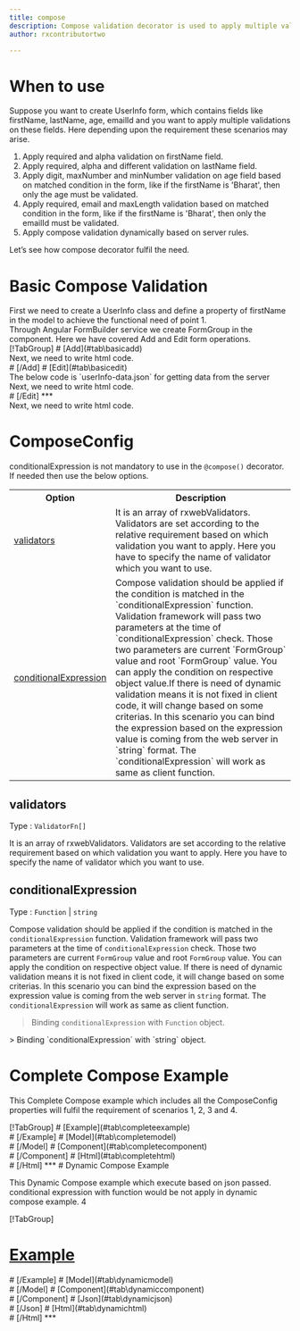 ```yaml
---
title: compose
description: Compose validation decorator is used to apply multiple validations on a particular field.
author: rxcontributortwo

---
```

# When to use
Suppose you want to create UserInfo form, which contains fields like firstName, lastName, age, emailId and you want to apply multiple validations on these fields. Here depending upon the requirement these scenarios may arise.
<ol>
    <li>Apply required and alpha validation on firstName field.</li>
    <li>Apply required, alpha and different validation on lastName field.</li>
    <li>Apply digit, maxNumber and minNumber validation on age field based on matched condition in the form, like if the firstName is 'Bharat', then only the age must be validated.</li>
    <li>Apply required, email and maxLength validation based on matched condition in the form, like if the firstName is 'Bharat', then only the emailId must be validated.</li>
    <li>Apply compose validation dynamically based on server rules.</li>
</ol>

Let’s see how compose decorator fulfil the need.

# Basic Compose Validation
<data-scope scope="['decorator']">
First we need to create a UserInfo class and define a property of firstName in the model to achieve the functional need of point 1.
<div component="app-code" key="compose-add-model"></div> 
</data-scope>
Through Angular FormBuilder service we create FormGroup in the component.
Here we have covered Add and Edit form operations. 

<data-scope scope="['decorator']">
<div component="app-tabs" key="basic-operations"></div>
[!TabGroup]
# [Add](#tab\basicadd)
<div component="app-code" key="compose-add-component"></div> 
Next, we need to write html code.
<div component="app-code" key="compose-add-html"></div> 
<div component="app-example-runner" ref-component="app-compose-add"></div>
# [/Add]
# [Edit](#tab\basicedit)
<div component="app-code" key="compose-edit-component"></div> 
The below code is `userInfo-data.json` for getting data from the server
<div component="app-code" key="compose-edit-json"></div> 
Next, we need to write html code.
<div component="app-code" key="compose-edit-html"></div> 
<div component="app-example-runner" ref-component="app-compose-edit"></div>
# [/Edit]
***
</data-scope>

<data-scope scope="['validator','template-driven']">
<div component="app-code" key="compose-add-component"></div> 
Next, we need to write html code.
<div component="app-code" key="compose-add-html"></div> 
<div component="app-example-runner" ref-component="app-compose-add"></div>
</data-scope>

# ComposeConfig
conditionalExpression is not mandatory to use in the `@compose()` decorator. If needed then use the below options.

<table class="table table-bordered table-striped">
<tr><th>Option</th><th>Description</th></tr>
<tr><td><a href="#validators" (click)='scrollTo("#validators")' title="validators">validators</a></td><td>It is an array of rxwebValidators. Validators are set according to the relative requirement based on which validation you want to apply. Here you have to specify the name of validator which you want to use.</td></tr>
<tr><td><a href="#conditionalExpression" (click)='scrollTo("#conditionalExpression")' title="conditionalExpression">conditionalExpression</a></td><td>Compose validation should be applied if the condition is matched in the `conditionalExpression` function. Validation framework will pass two parameters at the time of `conditionalExpression` check. Those two parameters are current `FormGroup` value and root `FormGroup` value. You can apply the condition on respective object value.If there is need of dynamic validation means it is not fixed in client code, it will change based on some criterias. In this scenario you can bind the expression based on the expression value is coming from the web server in `string` format. The `conditionalExpression` will work as same as client function.</td></tr>
</table>

## validators
Type :  `ValidatorFn[]`

It is an array of rxwebValidators. Validators are set according to the relative requirement based on which validation you want to apply. Here you have to specify the name of validator which you want to use.

<div component="app-code" key="compose-validatorsExample-model"></div> 
<div component="app-example-runner" ref-component="app-compose-validators" title="Compose decorators with validators" key="validators"></div>

## conditionalExpression 
Type :  `Function`  |  `string` 

Compose validation should be applied if the condition is matched in the `conditionalExpression` function. Validation framework will pass two parameters at the time of `conditionalExpression` check. Those two parameters are current `FormGroup` value and root `FormGroup` value. You can apply the condition on respective object value.
If there is need of dynamic validation means it is not fixed in client code, it will change based on some criterias. In this scenario you can bind the expression based on the expression value is coming from the web server in `string` format. The `conditionalExpression` will work as same as client function.

> Binding `conditionalExpression` with `Function` object. 
<div component="app-code" key="compose-conditionalExpressionExampleFunction-model"></div> 
> Binding `conditionalExpression` with `string` object. 
<div component="app-code" key="compose-conditionalExpressionExampleString-model"></div> 

<div component="app-example-runner" ref-component="app-compose-conditionalExpression" title="alpha decorators with conditionalExpression" key="conditionalExpression"></div>

# Complete Compose Example

This Complete Compose example which includes all the ComposeConfig properties will fulfil the requirement of scenarios 1, 2, 3 and 4.

<div component="app-tabs" key="complete"></div>
[!TabGroup]
# [Example](#tab\completeexample)
<div component="app-example-runner" ref-component="app-compose-complete"></div>
# [/Example]
<data-scope scope="['decorator']">
# [Model](#tab\completemodel)
<div component="app-code" key="compose-complete-model"></div> 
# [/Model]
</data-scope>
# [Component](#tab\completecomponent)
<div component="app-code" key="compose-complete-component"></div> 
# [/Component]
# [Html](#tab\completehtml)
<div component="app-code" key="compose-complete-html"></div> 
# [/Html]
***

<data-scope scope="['decorator','validator']">
# Dynamic Compose Example

This Dynamic Compose example which execute based on json passed. conditional expression with function would be not apply in dynamic compose example. 
4
<div component="app-tabs" key="dynamic"></div>

[!TabGroup]
# [Example](#tab\dynamicexample)
<div component="app-example-runner" ref-component="app-compose-dynamic"></div>
# [/Example]
<data-scope scope="['decorator']">
# [Model](#tab\dynamicmodel)
<div component="app-code" key="compose-dynamic-model"></div>
# [/Model]
</data-scope>
# [Component](#tab\dynamiccomponent)
<div component="app-code" key="compose-dynamic-component"></div>
# [/Component]
# [Json](#tab\dynamicjson)
<div component="app-code" key="compose-dynamic-json"></div>
# [/Json]
# [Html](#tab\dynamichtml)
<div component="app-code" key="compose-dynamic-html"></div> 
# [/Html]
***
</data-scope>
